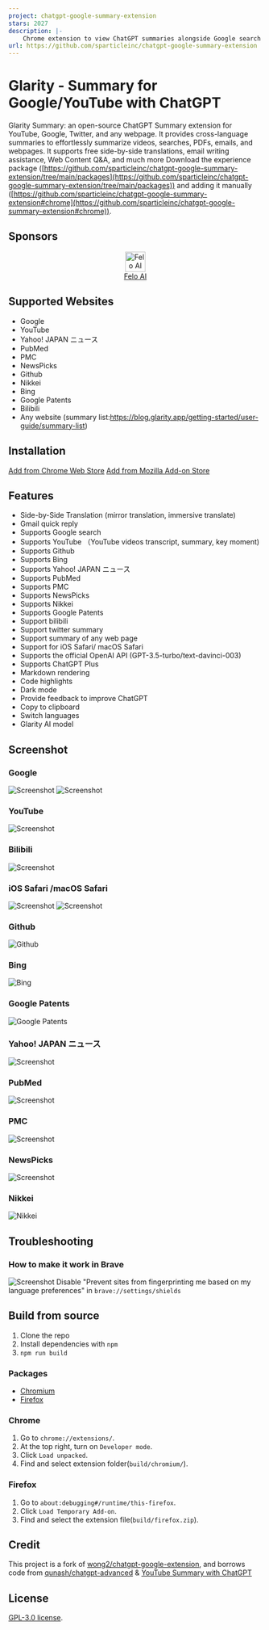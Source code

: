 ```yaml
---
project: chatgpt-google-summary-extension
stars: 2027
description: |-
    Chrome extension to view ChatGPT summaries alongside Google search results and YouTube videos, also supports Yahoo! ニュース、PubMed、PMC、NewsPicks、Github、Nikkei、 Bing、Google Patents, and any page summary.
url: https://github.com/sparticleinc/chatgpt-google-summary-extension
---
```


# Glarity - Summary for Google/YouTube with ChatGPT

Glarity Summary: an open-source ChatGPT Summary extension for YouTube, Google, Twitter, and any webpage. It provides cross-language summaries to effortlessly summarize videos, searches, PDFs, emails, and webpages. It supports free side-by-side translations, email writing assistance, Web Content Q&A, and much more
Download the experience package ([https://github.com/sparticleinc/chatgpt-google-summary-extension/tree/main/packages](https://github.com/sparticleinc/chatgpt-google-summary-extension/tree/main/packages)) and adding it manually ([https://github.com/sparticleinc/chatgpt-google-summary-extension#chrome](https://github.com/sparticleinc/chatgpt-google-summary-extension#chrome)).

## Sponsors


<p align="center">
  <a target="_blank" href="https://felo.ai">
  <img alt="Felo AI"" src="https://felo.ai/blog/img-blog/logo.svg?sanitize=true" width="40">  <br />Felo AI
  </a>
</p>

## Supported Websites

- Google
- YouTube
- Yahoo! JAPAN ニュース
- PubMed
- PMC
- NewsPicks
- Github
- Nikkei
- Bing
- Google Patents
- Bilibili
- Any website
  (summary list:https://blog.glarity.app/getting-started/user-guide/summary-list)

## Installation

[Add from Chrome Web Store](https://chrome.google.com/webstore/detail/summary-for-google-with-c/cmnlolelipjlhfkhpohphpedmkfbobjc)
[Add from Mozilla Add-on Store](https://addons.mozilla.org/zh-CN/firefox/addon/glarity/)

## Features

- Side-by-Side Translation (mirror translation, immersive translate)
- Gmail quick reply
- Supports Google search
- Supports YouTube （YouTube videos transcript, summary, key moment)
- Supports Github
- Supports Bing
- Supports Yahoo! JAPAN ニュース
- Supports PubMed
- Supports PMC
- Supports NewsPicks
- Supports Nikkei
- Supports Google Patents
- Support bilibili
- Support twitter summary
- Support summary of any web page
- Support for iOS Safari/ macOS Safari
- Supports the official OpenAI API (GPT-3.5-turbo/text-davinci-003)
- Supports ChatGPT Plus
- Markdown rendering
- Code highlights
- Dark mode
- Provide feedback to improve ChatGPT
- Copy to clipboard
- Switch languages
- Glarity AI model

## Screenshot

### Google

![Screenshot](screenshots/google-vs-chatgpt.png?raw=true)
![Screenshot](screenshots/extension-google.png?raw=true)

### YouTube

![Screenshot](screenshots/extension-youtube.jpeg?raw=true)

### Bilibili

![Screenshot](screenshots/bilibili-cn.webp?raw=true)

### iOS Safari /macOS Safari

![Screenshot](screenshots/iOS-Safari-en.webp?raw=true)
![Screenshot](screenshots/macOS-Safari-en.webp?raw=true)

### Github

![Github](screenshots/github-en.png?raw=true)

### Bing

![Bing](screenshots/bing-en.png)

### Google Patents

![Google Patents](screenshots/google-patents-en.png)

### Yahoo! JAPAN ニュース

![Screenshot](screenshots/yahoo-japan.jpg?raw=true)

### PubMed

![Screenshot](screenshots/pubmed.jpg?raw=true)

### PMC

![Screenshot](screenshots/PMC-en.png?raw=true)

### NewsPicks

![Screenshot](screenshots/newspicks-jp.jpg?raw=true)

### Nikkei

![Nikkei](screenshots/nikkei-jp.png)

## Troubleshooting

### How to make it work in Brave

![Screenshot](screenshots/brave.png?raw=true)
Disable "Prevent sites from fingerprinting me based on my language preferences" in `brave://settings/shields`

## Build from source

1. Clone the repo
2. Install dependencies with `npm`
3. `npm run build`

### Packages

- [Chromium](packages/Glarity-chromium-beta.zip)
- [Firefox](packages/Glarity-firefox-beta.zip)

### Chrome

1. Go to `chrome://extensions/`.
2. At the top right, turn on `Developer mode`.
3. Click `Load unpacked`.
4. Find and select extension folder(`build/chromium/`).

### Firefox

1. Go to `about:debugging#/runtime/this-firefox`.
2. Click `Load Temporary Add-on`.
3. Find and select the extension file(`build/firefox.zip`).

## Credit

This project is a fork of [wong2/chatgpt-google-extension](https://github.com/wong2/chatgpt-google-extension), and borrows code from [qunash/chatgpt-advanced](https://github.com/qunash/chatgpt-advanced) & [YouTube Summary with ChatGPT](https://github.com/kazuki-sf/YouTube_Summary_with_ChatGPT)

## License

[GPL-3.0 license](LICENSE).

